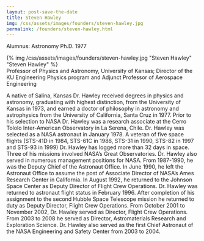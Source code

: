 ```yaml
---
layout: post-save-the-date
title: Steven Hawley
img: /css/assets/images/founders/steven-hawley.jpg
permalink: /founders/steven-hawley.html
---
```


Alumnus: Astronomy Ph.D. 1977

<div class="caption">{% img /css/assets/images/founders/steven-hawley.jpg "Steven Hawley" "Steven Hawley" %}</div> Professor of Physics and Astronomy, University of Kansas;  Director of the KU Engineering Physics program and Adjunct Professor of Aerospace Engineering

A native of Salina, Kansas Dr. Hawley received degrees in physics and astronomy, graduating with highest distinction, from the University of Kansas in 1973, and earned a doctor of philosophy in astronomy and astrophysics from the University of California, Santa Cruz in 1977.  Prior to his selection to NASA Dr. Hawley was a research associate at the Cerro Tololo Inter-American Observatory in La Serena, Chile. Dr. Hawley was selected as a NASA astronaut in January 1978.  A veteran of five space flights (STS-41D in 1984, STS-61C in 1986, STS-31 in 1990, STS-82 in 1997 and STS-93 in 1999) Dr. Hawley has logged more than 32 days in space. Three of his missions involved NASA’s Great Observatories.  Dr. Hawley also served in numerous management positions for NASA. From 1987-1990, he was the Deputy Chief of the Astronaut Office.  In June 1990, he left the Astronaut Office to assume the post of Associate Director of NASA’s Ames Research Center in California.  In August 1992, he returned to the Johnson Space Center as Deputy Director of Flight Crew Operations.  Dr. Hawley was returned to astronaut flight status in February 1996.  After completion of his assignment to the second Hubble Space Telescope mission he returned to duty as Deputy Director, Flight Crew Operations.  From October 2001 to November 2002, Dr. Hawley served as Director, Flight Crew Operations.   From 2003 to 2008 he served as Director, Astromaterials Research and Exploration Science.  Dr. Hawley also served as the first Chief Astronaut of the NASA Engineering and Safety Center from 2003 to 2004.

